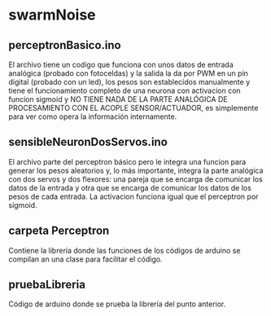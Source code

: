 # swarmNoise

## perceptronBasico.ino
El archivo tiene un codigo que funciona con unos datos de entrada analógica (probado con fotoceldas) y la salida la da por PWM en un pin digital (probado con un led), los pesos son establecidos manualmente y tiene el funcionamiento completo de una neurona con activacion con funcion sigmoid y NO TIENE NADA DE LA PARTE ANALÓGICA DE PROCESAMIENTO CON EL ACOPLE SENSOR/ACTUADOR, es simplemente para ver como opera la información internamente.

## sensibleNeuronDosServos.ino
El archivo parte del perceptron básico pero le integra una funcion para generar los pesos aleatorios y, lo más importante, integra la parte analógica con dos servos y dos flexores: una pareja que se encarga de comunicar los datos de la entrada y otra que se encarga de comunicar los datos de los pesos de cada entrada. La activacion funciona igual que el perceptron por sigmoid.

## carpeta Perceptron
Contiene la librería donde las funciones de los códigos de arduino se compilan an una clase para facilitar el código.

## pruebaLibreria
Código de arduino donde se prueba la librería del punto anterior.
